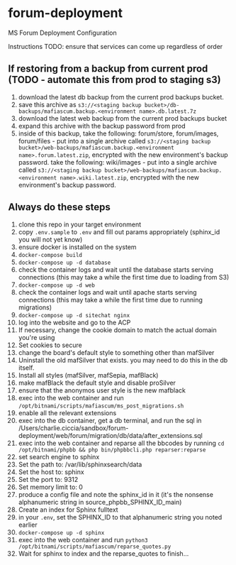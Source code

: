 # forum-deployment
MS Forum Deployment Configuration 

Instructions
TODO: ensure that services can come up regardless of order

## If restoring from a backup from current prod (TODO - automate this from prod to staging s3)

1) download the latest db backup from the current prod backups bucket.
1) save this archive as `s3://<staging backup bucket>/db-backups/mafiascum.backup.<environment name>.db.latest.7z`
1) download the latest web backup from the current prod backups bucket
1) expand this archive with the backup password from prod
1) inside of this backup, take the following: forum/store, forum/images, forum/files - put into a single archive called `s3://<staging backup bucket>/web-backups/mafiascum.backup.<environment name>.forum.latest.zip`, encrypted with the new environment's backup password. take the following: wiki/images - put into a single archive called `s3://<staging backup bucket>/web-backups/mafiascum.backup.<environment name>.wiki.latest.zip`, encrypted with the new environment's backup password.

## Always do these steps

1) clone this repo in your target environment
1) copy `.env.sample` to `.env` and fill out params appropriately (sphinx_id you will not yet know)
1) ensure docker is installed on the system
1) `docker-compose build`
1) `docker-compose up -d database`
1) check the container logs and wait until the database starts serving connections (this may take a while the first time due to loading from S3)
1) `docker-compose up -d web`
1) check the container logs and wait until apache starts serving connections (this may take a while the first time due to running migrations)
1) `docker-compose up -d sitechat nginx`
1) log into the website and go to the ACP
1) If necessary, change the cookie domain to match the actual domain you're using
1) Set cookies to secure
1) change the board's default style to something other than mafSilver
1) Uninstall the old mafSilver that exists. you may need to do this in the db itself.
1) Install all styles (mafSilver, mafSepia, mafBlack)
1) make mafBlack the default style and disable proSilver
1) ensure that the anonymos user style is the new mafblack
1) exec into the web container and run `/opt/bitnami/scripts/mafiascum/ms_post_migrations.sh`
1) enable all the relevant extensions
1) exec into the db container, get a db terminal, and run the sql in /Users/charlie.ciccia/sandbox/forum-deployment/web/forum/migration/db/data/after_extensions.sql
1) exec into the web container and reparse all the bbcodes by running `cd /opt/bitnami/phpbb && php bin/phpbbcli.php reparser:reparse`
1) set search engine to sphinx
1) Set the path to: /var/lib/sphinxsearch/data
1) Set the host to: sphinx
1) Set the port to: 9312
1) Set memory limit to: 0
1) produce a config file and note the sphinx_id in it (it's the nonsense alphanumeric string in source_phpbb_SPHINX_ID_main)
1) Create an index for Sphinx fulltext
1) in your `.env`, set the SPHINX_ID to that alphanumeric string you noted earlier
1) `docker-compose up -d sphinx`
1) exec into the web container and run `python3 /opt/bitnami/scripts/mafiascum/reparse_quotes.py`
1) Wait for sphinx to index and the reparse_quotes to finish...
